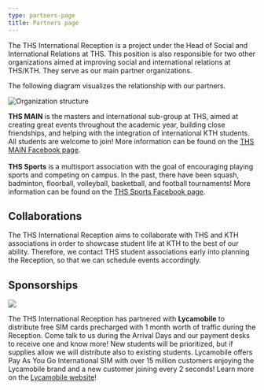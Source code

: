 ```yaml
---
type: partners-page
title: Partners page
---
```

The THS International Reception is a project under the Head of Social and International Relations at THS. This position is also responsible for two other organizations aimed at improving social and international relations at THS/KTH. They serve as our main partner organizations.

The following diagram visualizes the relationship with our partners.

![](/./ths-international-organizational-structure.png "Organization structure")

**THS MAIN** is the masters and international sub-group at THS, aimed at creating great events throughout the academic year, building close friendships, and helping with the integration of international KTH students. All students are welcome to join! More information can be found on the [THS MAIN Facebook page](https://www.facebook.com/THSMAIN/?ref=br_rs).\
\
**THS Sports** is a multisport association with the goal of encouraging playing sports and competing on campus. In the past, there have been squash, badminton, floorball, volleyball, basketball, and football tournaments! More information can be found on the [THS Sports Facebook page](https://www.facebook.com/thssportskth/).

## Collaborations

The THS International Reception aims to collaborate with THS and KTH associations in order to showcase student life at KTH to the best of our ability. Therefore, we contact THS student associations early into planning the Reception, so that we can schedule events accordingly.

## Sponsorships

![](/./resize-16262763122139017379lmlogo.jpg)

The THS International Reception has partnered with **Lycamobile** to distribute free SIM cards precharged with 1 month worth of traffic during the Reception. Come talk to us during the Arrival Days and our payment desks to receive one and know more! New students will be prioritized, but if supplies allow we will distribute also to existing students. Lycamobile offers Pay As You Go International SIM with over 15 million customers enjoying the Lycamobile brand and a new customer joining every 2 seconds! Learn more on the [Lycamobile website](https://www.lycamobile.se/en/)!
